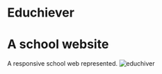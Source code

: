 # Educhiever
# A school website
A responsive school web represented.
![educhiver](https://user-images.githubusercontent.com/74161099/137953345-181356d3-8911-496b-8730-a83ac9c829c0.png)

